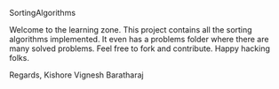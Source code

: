 SortingAlgorithms

Welcome to the learning zone. This project contains all the sorting algorithms implemented. It even has a problems folder where there are many  solved problems. Feel free to fork and contribute. Happy hacking folks.


Regards,
Kishore Vignesh Baratharaj
